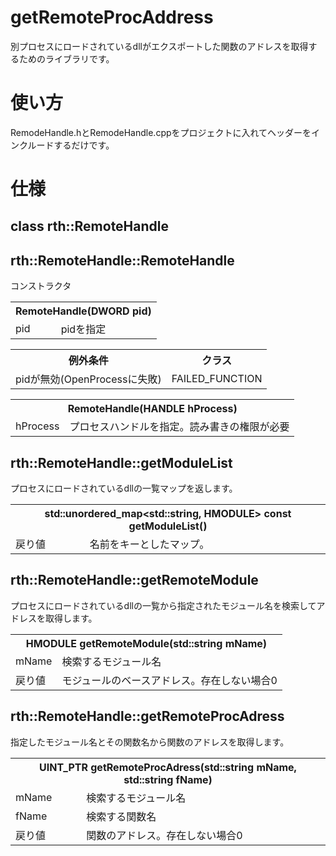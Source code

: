 # getRemoteProcAddress
別プロセスにロードされているdllがエクスポートした関数のアドレスを取得するためのライブラリです。  
# 使い方  
RemodeHandle.hとRemodeHandle.cppをプロジェクトに入れてヘッダーをインクルードするだけです。
# 仕様
## class rth::RemoteHandle
## rth::RemoteHandle::RemoteHandle 
コンストラクタ
<table>
  <tr>
    <th colspan="2">RemoteHandle(DWORD pid)</th>
  </tr>
  <tr>
    <td>pid</td> <td>pidを指定</td>
  </tr>
</table>
<table>
  <tr>
    <th>例外条件</th><th>クラス</th>
  </tr>
  <tr>
    <td>pidが無効(OpenProcessに失敗)</td> <td>FAILED_FUNCTION</td>
  </tr>
</table>

<table>
  <tr>
    <th colspan="2">RemoteHandle(HANDLE hProcess)</th></th>
  </tr>
  <tr>
    <td>hProcess</td> <td>プロセスハンドルを指定。読み書きの権限が必要</td>
  </tr>
</table>  

## rth::RemoteHandle::getModuleList  
プロセスにロードされているdllの一覧マップを返します。
<table>
  <tr>
    <th colspan="2">std::unordered_map&lt;std::string, HMODULE&gt; const getModuleList()</th>
  </tr>
  <tr>
    <td>戻り値</td> <td>名前をキーとしたマップ。</td>
  </tr>
</table>

## rth::RemoteHandle::getRemoteModule
プロセスにロードされているdllの一覧から指定されたモジュール名を検索してアドレスを取得します。
<table>
  <tr>
    <th colspan="2">HMODULE getRemoteModule(std::string mName)</th>
  </tr>
    <tr>
    <td>mName</td> <td>検索するモジュール名</td>
  </tr>
  <tr>
    <td>戻り値</td> <td>モジュールのベースアドレス。存在しない場合0</td>
  </tr>
</table>  

## rth::RemoteHandle::getRemoteProcAdress  
指定したモジュール名とその関数名から関数のアドレスを取得します。
<table>
  <tr>
    <th colspan="2">UINT_PTR getRemoteProcAdress(std::string mName, std::string fName)</th>
  </tr>
    <tr>
    <td>mName</td> <td>検索するモジュール名</td>
  </tr>
      <tr>
    <td>fName</td> <td>検索する関数名</td>
  </tr>
  <tr>
    <td>戻り値</td> <td>関数のアドレス。存在しない場合0</td>
  </tr>
</table>
